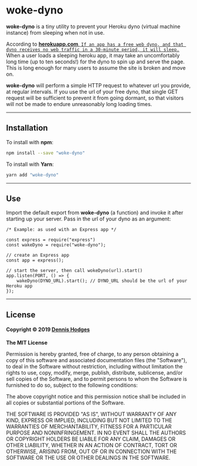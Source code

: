 # woke-dyno

**woke-dyno** is a tiny utility to prevent your Heroku dyno (virtual machine instance) from sleeping when not in use. 

According to [**herokuapp.com**, `If an app has a free web dyno, and that dyno receives no web traffic in a 30-minute period, it will sleep.`](https://devcenter.heroku.com/articles/free-dyno-hours) When a user loads a sleeping heroku app, it may take an uncomfortably long time (up to ten seconds!) for the dyno to spin up and serve the page. This is long enough for many users to assume the site is broken and move on. 

**woke-dyno** will perform a simple HTTP request to whatever url you provide, at regular intervals. If you use the url of your free dyno, that single GET request will be sufficient to prevent it from going dormant, so that visitors will not be made to endure unreasonably long loading times.

---
## Installation
To install with **npm**:
```bash
npm install --save "woke-dyno"
```
To install with **Yarn**:
```bash
yarn add "woke-dyno"
```
---
## Use
Import the default export from **woke-dyno** (a function) and invoke it after starting up your server. Pass in the url of your dyno as an argument:

```node
/* Example: as used with an Express app */

const express = require("express")
const wakeDyno = require("woke-dyno");

// create an Express app
const app = express();

// start the server, then call wokeDyno(url).start()
app.listen(PORT, () => {
    wakeDyno(DYNO_URL).start(); // DYNO_URL should be the url of your Heroku app
});

```

---
## License

#### Copyright © 2019 [Dennis Hodges](https://github.com/fermentationist) 


__The MIT License__

Permission is hereby granted, free of charge, to any person obtaining a copy
of this software and associated documentation files (the "Software"), to deal
in the Software without restriction, including without limitation the rights
to use, copy, modify, merge, publish, distribute, sublicense, and/or sell
copies of the Software, and to permit persons to whom the Software is
furnished to do so, subject to the following conditions:

The above copyright notice and this permission notice shall be included in
all copies or substantial portions of the Software.

THE SOFTWARE IS PROVIDED "AS IS", WITHOUT WARRANTY OF ANY KIND, EXPRESS OR
IMPLIED, INCLUDING BUT NOT LIMITED TO THE WARRANTIES OF MERCHANTABILITY,
FITNESS FOR A PARTICULAR PURPOSE AND NONINFRINGEMENT. IN NO EVENT SHALL THE
AUTHORS OR COPYRIGHT HOLDERS BE LIABLE FOR ANY CLAIM, DAMAGES OR OTHER
LIABILITY, WHETHER IN AN ACTION OF CONTRACT, TORT OR OTHERWISE, ARISING FROM,
OUT OF OR IN CONNECTION WITH THE SOFTWARE OR THE USE OR OTHER DEALINGS IN
THE SOFTWARE.